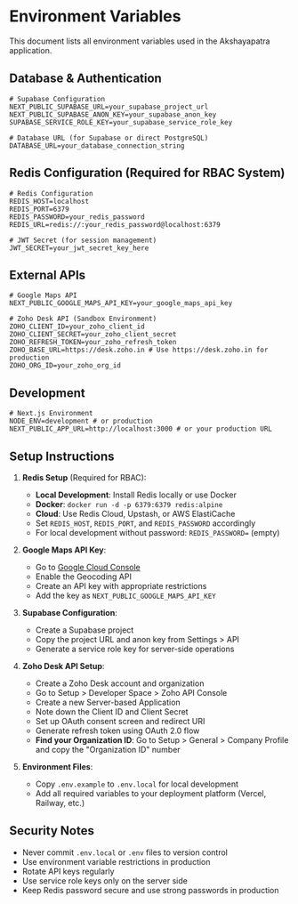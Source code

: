 # Environment Variables

This document lists all environment variables used in the Akshayapatra application.

## Database & Authentication

```env
# Supabase Configuration
NEXT_PUBLIC_SUPABASE_URL=your_supabase_project_url
NEXT_PUBLIC_SUPABASE_ANON_KEY=your_supabase_anon_key
SUPABASE_SERVICE_ROLE_KEY=your_supabase_service_role_key

# Database URL (for Supabase or direct PostgreSQL)
DATABASE_URL=your_database_connection_string
```

## Redis Configuration (Required for RBAC System)

```env
# Redis Configuration
REDIS_HOST=localhost
REDIS_PORT=6379
REDIS_PASSWORD=your_redis_password
REDIS_URL=redis://:your_redis_password@localhost:6379

# JWT Secret (for session management)
JWT_SECRET=your_jwt_secret_key_here
```

## External APIs

```env
# Google Maps API
NEXT_PUBLIC_GOOGLE_MAPS_API_KEY=your_google_maps_api_key

# Zoho Desk API (Sandbox Environment)
ZOHO_CLIENT_ID=your_zoho_client_id
ZOHO_CLIENT_SECRET=your_zoho_client_secret
ZOHO_REFRESH_TOKEN=your_zoho_refresh_token
ZOHO_BASE_URL=https://desk.zoho.in # Use https://desk.zoho.in for production
ZOHO_ORG_ID=your_zoho_org_id
```

## Development

```env
# Next.js Environment
NODE_ENV=development # or production
NEXT_PUBLIC_APP_URL=http://localhost:3000 # or your production URL
```

## Setup Instructions

1. **Redis Setup** (Required for RBAC):
   - **Local Development**: Install Redis locally or use Docker
   - **Docker**: `docker run -d -p 6379:6379 redis:alpine`
   - **Cloud**: Use Redis Cloud, Upstash, or AWS ElastiCache
   - Set `REDIS_HOST`, `REDIS_PORT`, and `REDIS_PASSWORD` accordingly
   - For local development without password: `REDIS_PASSWORD=` (empty)

2. **Google Maps API Key**:
   - Go to [Google Cloud Console](https://console.cloud.google.com/)
   - Enable the Geocoding API
   - Create an API key with appropriate restrictions
   - Add the key as `NEXT_PUBLIC_GOOGLE_MAPS_API_KEY`

3. **Supabase Configuration**:
   - Create a Supabase project
   - Copy the project URL and anon key from Settings > API
   - Generate a service role key for server-side operations

4. **Zoho Desk API Setup**:
   - Create a Zoho Desk account and organization
   - Go to Setup > Developer Space > Zoho API Console
   - Create a new Server-based Application
   - Note down the Client ID and Client Secret
   - Set up OAuth consent screen and redirect URI
   - Generate refresh token using OAuth 2.0 flow
   - **Find your Organization ID**: Go to Setup > General > Company Profile and copy the "Organization ID" number

5. **Environment Files**:
   - Copy `.env.example` to `.env.local` for local development
   - Add all required variables to your deployment platform (Vercel, Railway, etc.)

## Security Notes

- Never commit `.env.local` or `.env` files to version control
- Use environment variable restrictions in production
- Rotate API keys regularly
- Use service role keys only on the server side
- Keep Redis password secure and use strong passwords in production